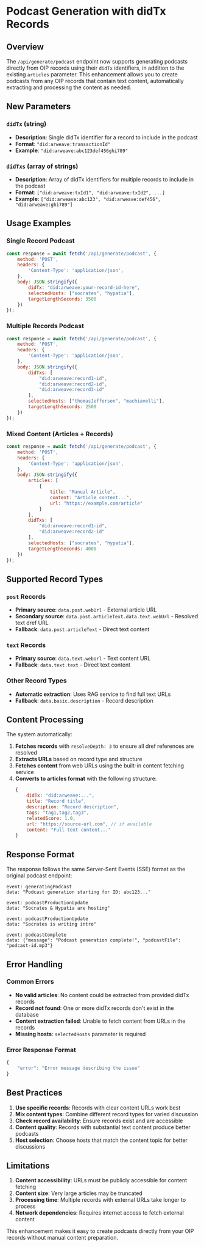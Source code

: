 # Podcast Generation with didTx Records

## Overview

The `/api/generate/podcast` endpoint now supports generating podcasts directly from OIP records using their `didTx` identifiers, in addition to the existing `articles` parameter. This enhancement allows you to create podcasts from any OIP records that contain text content, automatically extracting and processing the content as needed.

## New Parameters

### `didTx` (string)
- **Description**: Single didTx identifier for a record to include in the podcast
- **Format**: `"did:arweave:transactionId"`
- **Example**: `"did:arweave:abc123def456ghi789"`

### `didTxs` (array of strings)
- **Description**: Array of didTx identifiers for multiple records to include in the podcast
- **Format**: `["did:arweave:txId1", "did:arweave:txId2", ...]`
- **Example**: `["did:arweave:abc123", "did:arweave:def456", "did:arweave:ghi789"]`

## Usage Examples

### Single Record Podcast
```javascript
const response = await fetch('/api/generate/podcast', {
    method: 'POST',
    headers: {
        'Content-Type': 'application/json',
    },
    body: JSON.stringify({
        didTx: "did:arweave:your-record-id-here",
        selectedHosts: ["socrates", "hypatia"],
        targetLengthSeconds: 3500
    })
});
```

### Multiple Records Podcast
```javascript
const response = await fetch('/api/generate/podcast', {
    method: 'POST',
    headers: {
        'Content-Type': 'application/json',
    },
    body: JSON.stringify({
        didTxs: [
            "did:arweave:record1-id",
            "did:arweave:record2-id",
            "did:arweave:record3-id"
        ],
        selectedHosts: ["thomasJefferson", "machiavelli"],
        targetLengthSeconds: 2500
    })
});
```

### Mixed Content (Articles + Records)
```javascript
const response = await fetch('/api/generate/podcast', {
    method: 'POST',
    headers: {
        'Content-Type': 'application/json',
    },
    body: JSON.stringify({
        articles: [
            {
                title: "Manual Article",
                content: "Article content...",
                url: "https://example.com/article"
            }
        ],
        didTxs: [
            "did:arweave:record1-id",
            "did:arweave:record2-id"
        ],
        selectedHosts: ["socrates", "hypatia"],
        targetLengthSeconds: 4000
    })
});
```

## Supported Record Types

### `post` Records
- **Primary source**: `data.post.webUrl` - External article URL
- **Secondary source**: `data.post.articleText.data.text.webUrl` - Resolved text dref URL
- **Fallback**: `data.post.articleText` - Direct text content

### `text` Records
- **Primary source**: `data.text.webUrl` - Text content URL
- **Fallback**: `data.text.text` - Direct text content

### Other Record Types
- **Automatic extraction**: Uses RAG service to find full text URLs
- **Fallback**: `data.basic.description` - Record description

## Content Processing

The system automatically:

1. **Fetches records** with `resolveDepth: 3` to ensure all dref references are resolved
2. **Extracts URLs** based on record type and structure
3. **Fetches content** from web URLs using the built-in content fetching service
4. **Converts to articles format** with the following structure:
   ```javascript
   {
       didTx: "did:arweave:...",
       title: "Record title",
       description: "Record description", 
       tags: "tag1,tag2,tag3",
       relatedScore: 1.0,
       url: "https://source-url.com", // if available
       content: "Full text content..."
   }
   ```

## Response Format

The response follows the same Server-Sent Events (SSE) format as the original podcast endpoint:

```
event: generatingPodcast
data: "Podcast generation starting for ID: abc123..."

event: podcastProductionUpdate  
data: "Socrates & Hypatia are hosting"

event: podcastProductionUpdate
data: "Socrates is writing intro"

event: podcastComplete
data: {"message": "Podcast generation complete!", "podcastFile": "podcast-id.mp3"}
```

## Error Handling

### Common Errors

- **No valid articles**: No content could be extracted from provided didTx records
- **Record not found**: One or more didTx records don't exist in the database
- **Content extraction failed**: Unable to fetch content from URLs in the records
- **Missing hosts**: `selectedHosts` parameter is required

### Error Response Format
```javascript
{
    "error": "Error message describing the issue"
}
```

## Best Practices

1. **Use specific records**: Records with clear content URLs work best
2. **Mix content types**: Combine different record types for varied discussion
3. **Check record availability**: Ensure records exist and are accessible
4. **Content quality**: Records with substantial text content produce better podcasts
5. **Host selection**: Choose hosts that match the content topic for better discussions

## Limitations

1. **Content accessibility**: URLs must be publicly accessible for content fetching
2. **Content size**: Very large articles may be truncated
3. **Processing time**: Multiple records with external URLs take longer to process
4. **Network dependencies**: Requires internet access to fetch external content

This enhancement makes it easy to create podcasts directly from your OIP records without manual content preparation. 
